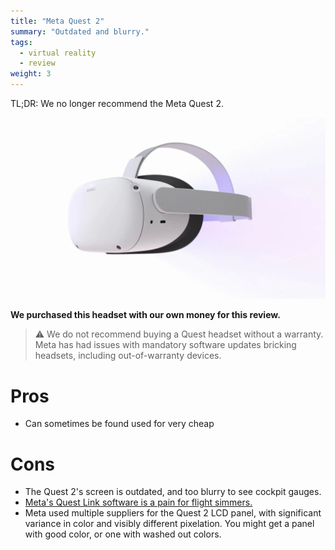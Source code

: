 ```yaml
---
title: "Meta Quest 2"
summary: "Outdated and blurry."
tags:
  - virtual reality
  - review
weight: 3
---
```


TL;DR: We no longer recommend the Meta Quest 2.

![](images/headset.webp)

**We purchased this headset with our own money for this review.**

> ⚠️  We do not recommend buying a Quest headset without a warranty. Meta has had issues with mandatory software updates bricking headsets, including out-of-warranty devices.

# Pros

- Can sometimes be found used for very cheap

# Cons

- The Quest 2's screen is outdated, and too blurry to see cockpit gauges.
- [Meta's Quest Link software is a pain for flight simmers.](../../../guides/vr/meta)
- Meta used multiple suppliers for the Quest 2 LCD panel, with significant variance in color and visibly different pixelation. You might get a panel with good color, or one with washed out colors.
